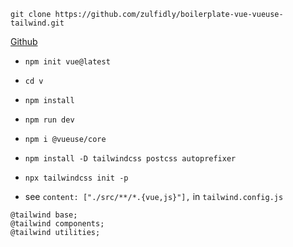 ```
git clone https://github.com/zulfidly/boilerplate-vue-vueuse-tailwind.git
```
[Github](https://github.com/zulfidly/boilerplate-vue-vueuse-tailwind) 

- ```npm init vue@latest```
- ```cd v```
- ```npm install```
- ```npm run dev```
- ```npm i @vueuse/core```


- ```npm install -D tailwindcss postcss autoprefixer```
- ```npx tailwindcss init -p```
- see ```content: ["./src/**/*.{vue,js}"],``` in ```tailwind.config.js```

```
@tailwind base;
@tailwind components;
@tailwind utilities;
```






